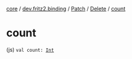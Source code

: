 [core](../../../index.md) / [dev.fritz2.binding](../../index.md) / [Patch](../index.md) / [Delete](index.md) / [count](./count.md)

# count

(js) `val count: `[`Int`](https://kotlinlang.org/api/latest/jvm/stdlib/kotlin/-int/index.html)